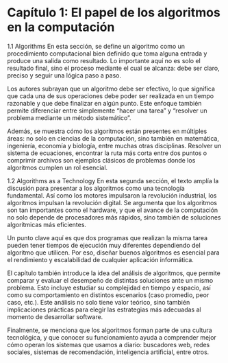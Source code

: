 # Capítulo 1: El papel de los algoritmos en la computación
1.1 Algorithms
En esta sección, se define un algoritmo como un procedimiento computacional bien definido que toma alguna entrada y produce una salida como resultado. Lo importante aquí no es solo el resultado final, sino el proceso mediante el cual se alcanza: debe ser claro, preciso y seguir una lógica paso a paso.

Los autores subrayan que un algoritmo debe ser efectivo, lo que significa que cada una de sus operaciones debe poder ser realizada en un tiempo razonable y que debe finalizar en algún punto. Este enfoque también permite diferenciar entre simplemente “hacer una tarea” y “resolver un problema mediante un método sistemático”.

Además, se muestra cómo los algoritmos están presentes en múltiples áreas: no solo en ciencias de la computación, sino también en matemática, ingeniería, economía y biología, entre muchas otras disciplinas. Resolver un sistema de ecuaciones, encontrar la ruta más corta entre dos puntos o comprimir archivos son ejemplos clásicos de problemas donde los algoritmos cumplen un rol esencial.

1.2 Algorithms as a Technology
En esta segunda sección, el texto amplía la discusión para presentar a los algoritmos como una tecnología fundamental. Así como los motores impulsaron la revolución industrial, los algoritmos impulsan la revolución digital. Se argumenta que los algoritmos son tan importantes como el hardware, y que el avance de la computación no solo depende de procesadores más rápidos, sino también de soluciones algorítmicas más eficientes.

Un punto clave aquí es que dos programas que realizan la misma tarea pueden tener tiempos de ejecución muy diferentes dependiendo del algoritmo que utilicen. Por eso, diseñar buenos algoritmos es esencial para el rendimiento y escalabilidad de cualquier aplicación informática.

El capítulo también introduce la idea del análisis de algoritmos, que permite comparar y evaluar el desempeño de distintas soluciones ante un mismo problema. Esto incluye estudiar su complejidad en tiempo y espacio, así como su comportamiento en distintos escenarios (caso promedio, peor caso, etc.). Este análisis no solo tiene valor teórico, sino también implicaciones prácticas para elegir las estrategias más adecuadas al momento de desarrollar software.

Finalmente, se menciona que los algoritmos forman parte de una cultura tecnológica, y que conocer su funcionamiento ayuda a comprender mejor cómo operan los sistemas que usamos a diario: buscadores web, redes sociales, sistemas de recomendación, inteligencia artificial, entre otros.

